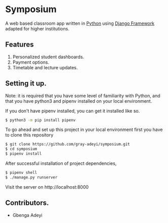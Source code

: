 # Symposium
A web based classroom app written in [Python](https://www.python.org/) using
[Django Framework](https://www.djangoproject.com/)
adapted for higher institutions.

## Features
1. Personalized student dashboards.
2. Payment options.
3. Timetable and lecture updates.

## Setting it up.
Note: it is required that you have some level
of familiarity with Python, and that you have python3 and pipenv
installed on your local environment.

If you don't have pipenv installed, you can get it
installed like so.
```bash
$ python3 -m pip install pipenv
```

To go ahead and set up this project in your local
environment first you have to clone this repository
```bash
$ git clone https://github.com/gray-adeyi/symposium.git
$ cd symposium
$ pipenv install
```
After successful installation of project dependencies,
```bash
$ pipenv shell
$ ./manage.py runserver
```
Visit the server on http://localhost:8000

## Contributors.
* Gbenga Adeyi
